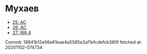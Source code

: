 # Мухаев
- [25: AC](25.md)
- [26: AC](26.md)
- [27: WA 4](27.md)

Commit: 18841b12e56e61eae4a5585e2af1efcdefcb380f
 fetched at: 20201102-074734
